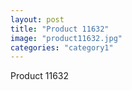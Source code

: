 ```yaml
---
layout: post
title: "Product 11632"
image: "product11632.jpg"
categories: "category1"
---
```

Product 11632
